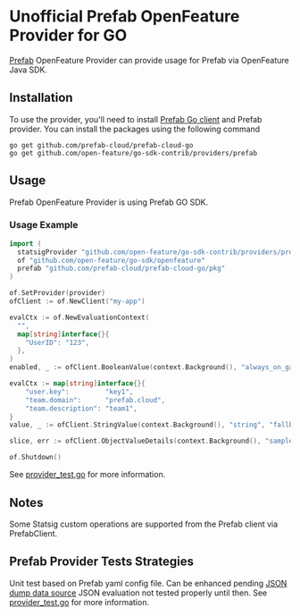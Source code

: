 # Unofficial Prefab OpenFeature Provider for GO

[Prefab](https://www.prefab.cloud/) OpenFeature Provider can provide usage for Prefab via OpenFeature Java SDK.

## Installation

To use the provider, you'll need to install [Prefab Go client](https://github.com/prefab-cloud/prefab-cloud-go) and Prefab provider. You can install the packages using the following command

```shell
go get github.com/prefab-cloud/prefab-cloud-go
go get github.com/open-feature/go-sdk-contrib/providers/prefab
```

## Usage
Prefab OpenFeature Provider is using Prefab GO SDK.

### Usage Example

```go
import (
  statsigProvider "github.com/open-feature/go-sdk-contrib/providers/prefab/pkg"
  of "github.com/open-feature/go-sdk/openfeature"
  prefab "github.com/prefab-cloud/prefab-cloud-go/pkg"
)

of.SetProvider(provider)
ofClient := of.NewClient("my-app")

evalCtx := of.NewEvaluationContext(
  "",
  map[string]interface{}{
    "UserID": "123",
  },
)
enabled, _ := ofClient.BooleanValue(context.Background(), "always_on_gate", false, evalCtx)

evalCtx := map[string]interface{}{
    "user.key":         "key1",
    "team.domain":      "prefab.cloud",
    "team.description": "team1",
}
value, _ := ofClient.StringValue(context.Background(), "string", "fallback", evalCtx)

slice, err := ofClient.ObjectValueDetails(context.Background(), "sample_list", []string{"a2", "b2"}, evalCtx)

of.Shutdown()

```
See [provider_test.go](./pkg/provider_test.go) for more information.

## Notes
Some Statsig custom operations are supported from the Prefab client via PrefabClient.

## Prefab Provider Tests Strategies

Unit test based on Prefab yaml config file. 
Can be enhanced pending [JSON dump data source](https://github.com/prefab-cloud/prefab-cloud-go/blob/0e3d5a4ba7171bbc4484cc99ccaad4c0c32d7e81/README.md?plain=1#L58)
JSON evaluation not tested properly until then.
See [provider_test.go](./pkg/provider_test.go) for more information.
